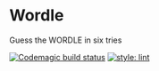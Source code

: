 # Wordle

Guess the WORDLE in six tries

[![Codemagic build status](https://api.codemagic.io/apps/6228b05f8b3f4a000c890bd3/6228b05f8b3f4a000c890bd2/status_badge.svg)](https://codemagic.io/apps/6228b05f8b3f4a000c890bd3/6228b05f8b3f4a000c890bd2/latest_build)
[![style: lint](https://img.shields.io/badge/style-lint-4BC0F5.svg)](https://pub.dev/packages/lint)
